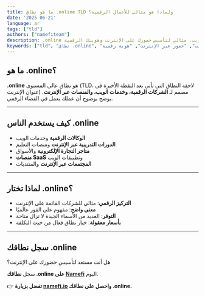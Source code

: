 ```yaml
---
title: ما هو نطاق .online TLD ولماذا هو مثالي للأعمال الرقمية؟
date: '2025-06-21'
language: ar
tags: ["tld"]
authors: ["namefiteam"]
description: .online هو النطاق للشركات التي تركز على الرقمية وخدمات الويب. مثالي لتأسيس حضورك على الإنترنت وهويتك الرقمية.
keywords: ["tld", "نطاق .online", "أعمال رقمية", "خدمات ويب", "حضور عبر الإنترنت", "هوية رقمية"]
---
```


## **ما هو .online؟**

**.online** هو نطاق عالي المستوى (TLD، لاحقة النطاق التي تأتي بعد النقطة الأخيرة في عنوان الإنترنت) مصمم لـ **الشركات الرقمية، وخدمات الويب، والمنصات عبر الإنترنت**. يوضح بوضوح أن عملك يعمل في الفضاء الرقمي.

---

## **كيف يستخدم الناس .online**

*   **الوكالات الرقمية** وخدمات الويب
*   **الدورات التدريبية عبر الإنترنت** ومنصات التعليم
*   **متاجر التجارة الإلكترونية** والأسواق
*   **منصات SaaS** وتطبيقات الويب
*   **المجتمعات عبر الإنترنت** والمنتديات

---

## **لماذا تختار .online؟**

*   **التركيز الرقمي**: مثالي للشركات القائمة على الإنترنت
*   **معنى واضح**: مفهوم على الفور عالميًا
*   **التوفر**: العديد من الأسماء الجيدة لا تزال متاحة
*   **بأسعار معقولة**: خيار نطاق فعال من حيث التكلفة

---

## **سجل نطاقك .online**

هل أنت مستعد لتأسيس حضورك على الإنترنت؟

سجل **نطاقك .online على [Namefi](https://namefi.io)** اليوم.

👉 **تفضل بزيارة [namefi.io](https://namefi.io) واحصل على نطاقك .online.**